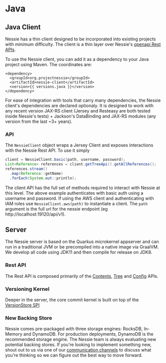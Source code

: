 # Java

## Java Client

Nessie has a thin client designed to be incorporated into existing projects with minimum 
difficulty. The client is a thin layer over Nessie's [openapi Rest APIs](rest.md).

To use the Nessie client, you can add it as a dependency to your Java project using 
Maven. The coordinates are:

```
<dependency>
  <groupId>org.projectnessie</groupId>
  <artifactId>nessie-client</artifactId>
  <version>{{ versions.java }}</version>
</dependency> 
```

For ease of integration with tools that carry many dependencies, the Nessie client's 
dependencies are declared optionaly. It is designed to work with 
any recent version JAX-RS client (Jersey and Resteasy are both tested inside Nessie's 
tests) + Jackson's DataBinding and JAX-RS modules (any version from the last ~3+ years).


### API

The `NessieClient` object wraps a Jersey Client and exposes interactions with the Nessie Rest API. To use it simply

```java
client = NessieClient.basic(path, username, password);
List<Reference> references = client.getTreeApi().getAllReferences();
references.stream()
  .map(Reference::getName)
  .forEach(System.out::println);
```

The client API has the full set of methods required to interact with Nessie at this level. The above example
authenticates with basic auth using a username and password. If using the AWS client and authenticating with IAM roles
use `NessieClient.aws(path)` to instantiate a client. The `path` argument is the full url for the nessie endpoint (eg
http://localhost:19120/api/v1).

## Server
The Nessie server is based on the Quarkus microkernel appserver and can run in a traditional 
JVM or be precompiled into a native image via GraalVM. We develop all code using JDK11 and then compile for release on JDK8.

### Rest API 
The Rest API is composed primarily of the [Contents](https://github.com/projectnessie/nessie/blob/main/model/src/main/java/org/projectnessie/api/ContentsApi.java), [Tree](https://github.com/projectnessie/nessie/blob/main/model/src/main/java/org/projectnessie/api/TreeApi.java) and [Config](https://github.com/projectnessie/nessie/blob/main/model/src/main/java/org/projectnessie/api/ConfigApi.java) APIs.

### Versioning Kernel
Deeper in the server, the core commit kernel is built on top of the [VersionStore SPI](https://github.com/projectnessie/nessie/blob/main/versioned/spi/src/main/java/org/projectnessie/versioned/VersionStore.java)  

### New Backing Store

Nessie comes pre-packaged with three storage engines: RocksDB, In-Memory and DynamoDB. 
For production deployments, DynamoDB is the recommended storage engine. The Nessie 
team is always evaluating new potential backing stores. If you're looking to implement 
something new, shout out to us via one of our [communication channels](index.md) to 
discuss what you're thinking so we can figure out the best way to move forward. 
